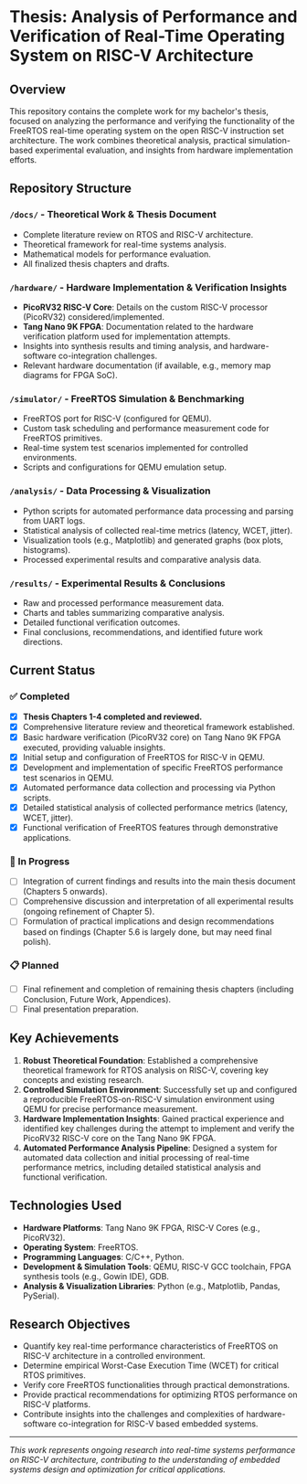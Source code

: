 # Thesis: Analysis of Performance and Verification of Real-Time Operating System on RISC-V Architecture

## Overview
This repository contains the complete work for my bachelor's thesis, focused on analyzing the performance and verifying the functionality of the FreeRTOS real-time operating system on the open RISC-V instruction set architecture. The work combines theoretical analysis, practical simulation-based experimental evaluation, and insights from hardware implementation efforts.

## Repository Structure

### `/docs/` - Theoretical Work & Thesis Document
- Complete literature review on RTOS and RISC-V architecture.
- Theoretical framework for real-time systems analysis.
- Mathematical models for performance evaluation.
- All finalized thesis chapters and drafts.

### `/hardware/` - Hardware Implementation & Verification Insights
- **PicoRV32 RISC-V Core**: Details on the custom RISC-V processor (PicoRV32) considered/implemented.
- **Tang Nano 9K FPGA**: Documentation related to the hardware verification platform used for implementation attempts.
- Insights into synthesis results and timing analysis, and hardware-software co-integration challenges.
- Relevant hardware documentation (if available, e.g., memory map diagrams for FPGA SoC).

### `/simulator/` - FreeRTOS Simulation & Benchmarking
- FreeRTOS port for RISC-V (configured for QEMU).
- Custom task scheduling and performance measurement code for FreeRTOS primitives.
- Real-time system test scenarios implemented for controlled environments.
- Scripts and configurations for QEMU emulation setup.

### `/analysis/` - Data Processing & Visualization
- Python scripts for automated performance data processing and parsing from UART logs.
- Statistical analysis of collected real-time metrics (latency, WCET, jitter).
- Visualization tools (e.g., Matplotlib) and generated graphs (box plots, histograms).
- Processed experimental results and comparative analysis data.

### `/results/` - Experimental Results & Conclusions
- Raw and processed performance measurement data.
- Charts and tables summarizing comparative analysis.
- Detailed functional verification outcomes.
- Final conclusions, recommendations, and identified future work directions.

## Current Status

### ✅ Completed
- [x] **Thesis Chapters 1-4 completed and reviewed.**
- [x] Comprehensive literature review and theoretical framework established.
- [x] Basic hardware verification (PicoRV32 core) on Tang Nano 9K FPGA executed, providing valuable insights.
- [x] Initial setup and configuration of FreeRTOS for RISC-V in QEMU.
- [x] Development and implementation of specific FreeRTOS performance test scenarios in QEMU.
- [x] Automated performance data collection and processing via Python scripts.
- [x] Detailed statistical analysis of collected performance metrics (latency, WCET, jitter).
- [x] Functional verification of FreeRTOS features through demonstrative applications.

### 🚧 In Progress  
- [ ] Integration of current findings and results into the main thesis document (Chapters 5 onwards).
- [ ] Comprehensive discussion and interpretation of all experimental results (ongoing refinement of Chapter 5).
- [ ] Formulation of practical implications and design recommendations based on findings (Chapter 5.6 is largely done, but may need final polish).

### 📋 Planned
- [ ] Final refinement and completion of remaining thesis chapters (including Conclusion, Future Work, Appendices).
- [ ] Final presentation preparation.

## Key Achievements

1.  **Robust Theoretical Foundation**: Established a comprehensive theoretical framework for RTOS analysis on RISC-V, covering key concepts and existing research.
2.  **Controlled Simulation Environment**: Successfully set up and configured a reproducible FreeRTOS-on-RISC-V simulation environment using QEMU for precise performance measurement.
3.  **Hardware Implementation Insights**: Gained practical experience and identified key challenges during the attempt to implement and verify the PicoRV32 RISC-V core on the Tang Nano 9K FPGA.
4.  **Automated Performance Analysis Pipeline**: Designed a system for automated data collection and initial processing of real-time performance metrics, including detailed statistical analysis and functional verification.

## Technologies Used
- **Hardware Platforms**: Tang Nano 9K FPGA, RISC-V Cores (e.g., PicoRV32).
- **Operating System**: FreeRTOS.
- **Programming Languages**: C/C++, Python.
- **Development & Simulation Tools**: QEMU, RISC-V GCC toolchain, FPGA synthesis tools (e.g., Gowin IDE), GDB.
- **Analysis & Visualization Libraries**: Python (e.g., Matplotlib, Pandas, PySerial).

## Research Objectives
- Quantify key real-time performance characteristics of FreeRTOS on RISC-V architecture in a controlled environment.
- Determine empirical Worst-Case Execution Time (WCET) for critical RTOS primitives.
- Verify core FreeRTOS functionalities through practical demonstrations.
- Provide practical recommendations for optimizing RTOS performance on RISC-V platforms.
- Contribute insights into the challenges and complexities of hardware-software co-integration for RISC-V based embedded systems.

---
*This work represents ongoing research into real-time systems performance on RISC-V architecture, contributing to the understanding of embedded systems design and optimization for critical applications.*
